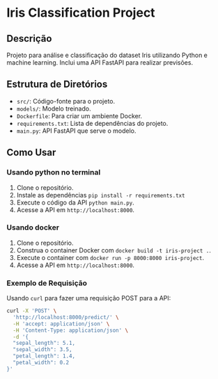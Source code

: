 # Iris Classification Project

## Descrição
Projeto para análise e classificação do dataset Iris utilizando Python e machine learning. Inclui uma API FastAPI para realizar previsões.

## Estrutura de Diretórios
- `src/`: Código-fonte para o projeto.
- `models/`: Modelo treinado.
- `Dockerfile`: Para criar um ambiente Docker.
- `requirements.txt`: Lista de dependências do projeto.
- `main.py`: API FastAPI que serve o modelo.

## Como Usar

### Usando python no terminal
1. Clone o repositório.
2. Instale as dependências `pip install -r requirements.txt`
3. Execute o código da API `python main.py`.
4. Acesse a API em `http://localhost:8000`.

### Usando docker
1. Clone o repositório.
2. Construa o container Docker com `docker build -t iris-project .`.
3. Execute o container com `docker run -p 8000:8000 iris-project`.
4. Acesse a API em `http://localhost:8000`.

### Exemplo de Requisição
Usando `curl` para fazer uma requisição POST para a API:

```bash
curl -X 'POST' \
  'http://localhost:8000/predict/' \
  -H 'accept: application/json' \
  -H 'Content-Type: application/json' \
  -d '{
  "sepal_length": 5.1,
  "sepal_width": 3.5,
  "petal_length": 1.4,
  "petal_width": 0.2
}'